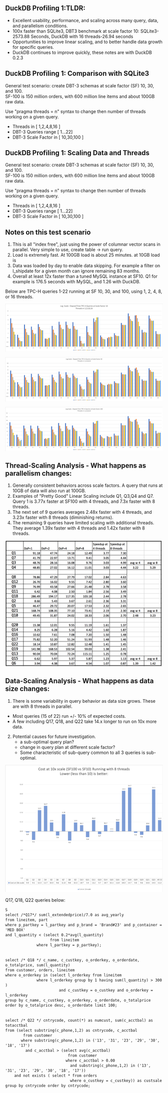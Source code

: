 ## DuckDB Profiling 1:TLDR:
* Excellent usability, performance, and scaling across many query, data, and parallelism conditions.
* 100x faster than SQLite3, DBT3 benchmark at scale factor 10:  SQLite3-2573.88 Seconds, DuckDB with 16 threads-26.94 seconds
* Opportunities to improve linear scaling, and to better handle data growth for specific queries. 
* DuckDB continues to improve quickly, these notes are with DuckDB 0.2.3

## DuckDB Profiling 1: Comparison with SQLite3

General test scenario:  create DBT-3 schemas at scale factor (SF) 10, 30, and 100.  
SF-100 is 150 million orders, with 600 million line items and about 100GB raw data.  

Use "pragma threads = n" syntax to change then number of threads working on a given query.  

* Threads in [ 1,2,4,8,16 ]
* DBT-3 Queries range [ 1...22]
* DBT-3 Scale Factor in [ 10,30,100 ]


## DuckDB Profiling 1: Scaling Data and Threads

General test scenario:  create DBT-3 schemas at scale factor (SF) 10, 30, and 100.  
SF-100 is 150 million orders, with 600 million line items and about 100GB raw data.  

Use "pragma threads = n" syntax to change then number of threads working on a given query.  

* Threads in [ 1,2,4,8,16 ]
* DBT-3 Queries range [ 1...22]
* DBT-3 Scale Factor in [ 10,30,100 ]

## Notes on this test scenario
1) This is all "index free", just using the power of columnar vector scans in parallel.  Very simple to use, create table -> run query.
2) Load is extremely fast.  At 100GB load is about 25 minutes. at 10GB load is 
3) Data was loaded by day to enable data skipping. For example a filter on l_shipdate for a given month can ignore remaining 83 months.
4) Overall at least 12x faster than a tuned MySQL instance at SF10. Q1 for example is 176.5 seconds with MySQL, and 1.26 with DuckDB.  


Below are TPC-H queries 1-22 running at SF 10, 30, and 100, using 1, 2, 4, 8, or 16 threads. 

![](https://github.com/jtommaney/blog/blob/blog/assets/DuckDB_SF10_Scaling.png?raw=true) 

![](https://github.com/jtommaney/blog/blob/blog/assets/DuckDB_SF30_Scaling.png?raw=true) 

![](https://github.com/jtommaney/blog/blob/blog/assets/DuckDB_SF100_Scaling.png?raw=true) 

## Thread-Scaling Analysis - What happens as parallelism changes:
1) Generally consistent behaviors across scale factors.  A query that runs at 10GB of data will also run at 100GB.
2) Examples of "Pretty Good" Linear Scaling include Q1, Q3,Q4 and Q7. Query 1 is 3.77x faster at SF100 with 4 threads, and 7.3x faster with 8 threads. 
3) The next set of 9 queries averages 2.48x faster with 4 threads, and 3.23x faster with 8 threads (diminishing returns).
4) The remaining 9 queries have limited scaling with additional threads.  They average 1.39x faster with 4 threads and 1.42x faster with 8 threads.

![](https://github.com/jtommaney/blog/blob/blog/assets/speedup_at_sf100.png?raw=true)



## Data-Scaling Analysis - What happens as data size changes:  
1) There is some variability in query behavior as data size grows.  These are with 8 threads in parallel.   
 - Most queries (15 of 22) run +/- 10% of expected costs.
 - A few including Q17, Q18, and Q22 take 14.x longer to run on 10x more data.  

2) Potential causes for future investigation. 
    - a sub-optimal query plan? 
    - change in query plan at different scale factor? 
    - Some characteristic of sub-query common to all 3 queries is sub-optimal.

![](https://github.com/jtommaney/blog/blob/blog/assets/Scaling_from_10_to_100.png?raw=true)	


Q17, Q18, Q22 queries below:
```
S
select /*Q17*/ sum(l_extendedprice)/7.0 as avg_yearly 
from lineitem, part 
where p_partkey = l_partkey and p_brand = 'Brand#23' and p_container = 'MED BOX' 
and l_quantity < (select 0.2*avg(l_quantity) 
                    from lineitem 
              where l_partkey = p_partkey); 


select /* Q18 */ c_name, c_custkey, o_orderkey, o_orderdate, o_totalprice, sum(l_quantity) 
from customer, orders, lineitem 
where o_orderkey in (select l_orderkey from lineitem 
		      where l_orderkey group by 1 having sum(l_quantity) > 300 ) 
                        and c_custkey = o_custkey and o_orderkey = l_orderkey 
group by c_name, c_custkey, o_orderkey, o_orderdate, o_totalprice 
order by o_totalprice desc, o_orderdate limit 100; 


select /* Q22 */ cntrycode, count(*) as numcust, sum(c_acctbal) as totacctbal 
from (select substring(c_phone,1,2) as cntrycode, c_acctbal 
        from customer 
       where substring(c_phone,1,2) in ('13', '31', '23', '29', '30', '18', '17') 
         and c_acctbal > (select avg(c_acctbal) 
                            from customer 
                           where c_acctbal > 0.00 
                             and substring(c_phone,1,2) in ('13', '31', '23', '29', '30', '18', '17')) 
    and not exists ( select * from orders 
                             where o_custkey = c_custkey)) as custsale 
group by cntrycode order by cntrycode; 
```




	
